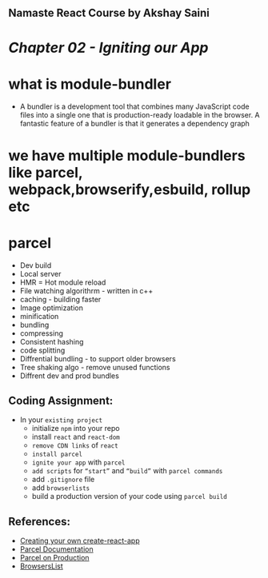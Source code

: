 ## Namaste React Course by Akshay Saini
# _Chapter 02 - Igniting our App_

# what is module-bundler
- A bundler is a development tool that combines many JavaScript code files into a single one that is production-ready loadable in the browser. A fantastic feature of a bundler is that it generates a dependency graph


# we have multiple module-bundlers like parcel, webpack,browserify,esbuild, rollup etc

# parcel
- Dev build
- Local server
- HMR = Hot module reload
- File watching algorithrm  - written in c++
- caching - building faster
- Image optimization
- minification
- bundling
- compressing
- Consistent hashing
- code splitting
- Diffrential bundling - to support older browsers
- Tree shaking algo - remove unused functions
- Diffrent dev and prod bundles



## Coding Assignment:
- In your `existing project`
    - initialize `npm` into your repo
    - install `react` and `react-dom`
    - `remove CDN links` of `react`
    - `install parcel`
    - `ignite your app` with `parcel`
    - `add scripts` for `“start”` and `“build”` with `parcel commands`
    - add `.gitignore` file
    - add `browserlists`
    - build a production version of your code using `parcel build`


## References:
- [Creating your own create-react-app](https://medium.com/@JedaiSaboteur/creating-a-react-app-from-scratch-f3c693b84658)
- [Parcel Documentation](https://parceljs.org/getting-started/webapp/)
- [Parcel on Production](https://parceljs.org/features/production/)
- [BrowsersList](https://browserslist.dev/)